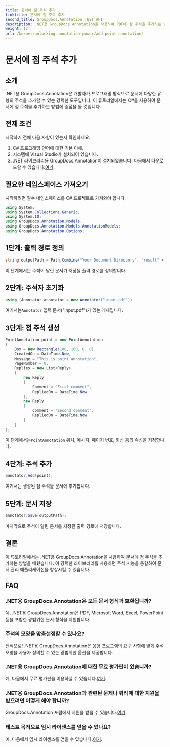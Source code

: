 ```yaml
---
title: 문서에 점 주석 추가
linktitle: 문서에 점 주석 추가
second_title: GroupDocs.Annotation .NET API
description: .NET용 GroupDocs.Annotation을 사용하여 PDF에 점 주석을 추가하는 방법을 알아보세요. 원활한 통합을 위한 단계별 가이드입니다.
weight: 17
url: /ko/net/unlocking-annotation-power/add-point-annotation/
---
```


# 문서에 점 주석 추가

## 소개
.NET용 GroupDocs.Annotation은 개발자가 프로그래밍 방식으로 문서에 다양한 유형의 주석을 추가할 수 있는 강력한 도구입니다. 이 튜토리얼에서는 C#을 사용하여 문서에 점 주석을 추가하는 방법에 중점을 둘 것입니다.
## 전제 조건
시작하기 전에 다음 사항이 있는지 확인하세요.
1. C# 프로그래밍 언어에 대한 기본 이해.
2. 시스템에 Visual Studio가 설치되어 있습니다.
3.  .NET 라이브러리용 GroupDocs.Annotation이 설치되었습니다. 다음에서 다운로드할 수 있습니다.[여기](https://releases.groupdocs.com/annotation/net/).

## 필요한 네임스페이스 가져오기
시작하려면 필수 네임스페이스를 C# 프로젝트로 가져와야 합니다.
```csharp
using System;
using System.Collections.Generic;
using System.IO;
using GroupDocs.Annotation.Models;
using GroupDocs.Annotation.Models.AnnotationModels;
using GroupDocs.Annotation.Options;
```
## 1단계: 출력 경로 정의
```csharp
string outputPath = Path.Combine("Your Document Directory", "result" + Path.GetExtension("input.pdf"));
```
이 단계에서는 주석이 달린 문서가 저장될 출력 경로를 정의합니다.
## 2단계: 주석자 초기화
```csharp
using (Annotator annotator = new Annotator("input.pdf"))
```
 여기서는`Annotator` 입력 문서("input.pdf")가 있는 개체입니다.
## 3단계: 점 주석 생성
```csharp
PointAnnotation point = new PointAnnotation
{
    Box = new Rectangle(100, 100, 0, 0),
    CreatedOn = DateTime.Now,
    Message = "This is point annotation",
    PageNumber = 0,
    Replies = new List<Reply>
    {
        new Reply
        {
            Comment = "First comment",
            RepliedOn = DateTime.Now
        },
        new Reply
        {
            Comment = "Second comment",
            RepliedOn = DateTime.Now
        }
    }
};
```
 이 단계에서는`PointAnnotation` 위치, 메시지, 페이지 번호, 회신 등의 속성을 지정합니다.
## 4단계: 주석 추가
```csharp
annotator.Add(point);
```
여기서는 생성된 점 주석을 문서에 추가합니다.
## 5단계: 문서 저장
```csharp
annotator.Save(outputPath);
```
마지막으로 주석이 달린 문서를 지정된 출력 경로에 저장합니다.

## 결론
이 튜토리얼에서는 .NET용 GroupDocs.Annotation을 사용하여 문서에 점 주석을 추가하는 방법을 배웠습니다. 이 강력한 라이브러리를 사용하면 주석 기능을 통합하여 문서 관리 애플리케이션을 향상시킬 수 있습니다.
## FAQ
### .NET용 GroupDocs.Annotation은 모든 문서 형식과 호환됩니까?
예, .NET용 GroupDocs.Annotation은 PDF, Microsoft Word, Excel, PowerPoint 등을 포함한 광범위한 문서 형식을 지원합니다.
### 주석의 모양을 맞춤설정할 수 있나요?
전적으로! .NET용 GroupDocs.Annotation은 응용 프로그램의 요구 사항에 맞게 주석 모양을 사용자 정의할 수 있는 광범위한 옵션을 제공합니다.
### .NET용 GroupDocs.Annotation에 대한 무료 평가판이 있습니까?
 예, 다음에서 무료 평가판을 이용하실 수 있습니다.[여기](https://releases.groupdocs.com/).
### .NET용 GroupDocs.Annotation과 관련된 문제나 쿼리에 대한 지원을 받으려면 어떻게 해야 합니까?
 GroupDocs.Annotation 포럼에서 지원을 받을 수 있습니다.[여기](https://forum.groupdocs.com/c/annotation/10).
### 테스트 목적으로 임시 라이센스를 얻을 수 있나요?
 예, 다음에서 임시 라이센스를 얻을 수 있습니다.[여기](https://purchase.groupdocs.com/temporary-license/).